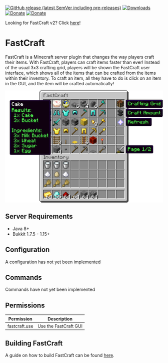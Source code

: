 [![GitHub release (latest SemVer including pre-releases)](https://img.shields.io/github/v/release/BenWoodworth/FastCraft?include_prereleases)](https://github.com/BenWoodworth/FastCraft/releases)
[![Downloads](https://img.shields.io/github/downloads/BenWoodworth/FastCraft/total.svg)](https://github.com/BenWoodworth/FastCraft/releases)
[![Donate](https://img.shields.io/badge/stats-Bukkit-blue)](https://bstats.org/plugin/bukkit/FastCraft/1381)
[![Donate](https://img.shields.io/badge/donate-PayPal-yellow)](https://paypal.me/BenWoodworth)

Looking for FastCraft v2? Click [here](https://github.com/BenWoodworth/FastCraft/tree/v2/master)!

# FastCraft
FastCraft is a Minecraft server plugin that changes the
way players craft their items.
With FastCraft, players can craft items faster than ever!
Instead of the usual 3x3 crafting grid, players will be shown
the FastCraft user interface, which shows all of the items
that can be crafted from the items within their inventory.
To craft an item, all they have to do is click on an item in
the GUI, and the item will be crafted automatically!

<p align="center">
    <img src="assets/interface.png" alt="FastCraft GUI" />
</p>

## Server Requirements
- Java 8+
- Bukkit 1.7.5 - 1.15+

## Configuration
A configuration has not yet been implemented

## Commands
Commands have not yet been implemented

## Permissions
| Permission    | Description           |
|---------------|-----------------------|
| fastcraft.use | Use the FastCraft GUI |

## Building FastCraft
A guide on how to build FastCraft can be found [here](https://github.com/BenWoodworth/FastCraft/wiki/Building-FastCraft).

